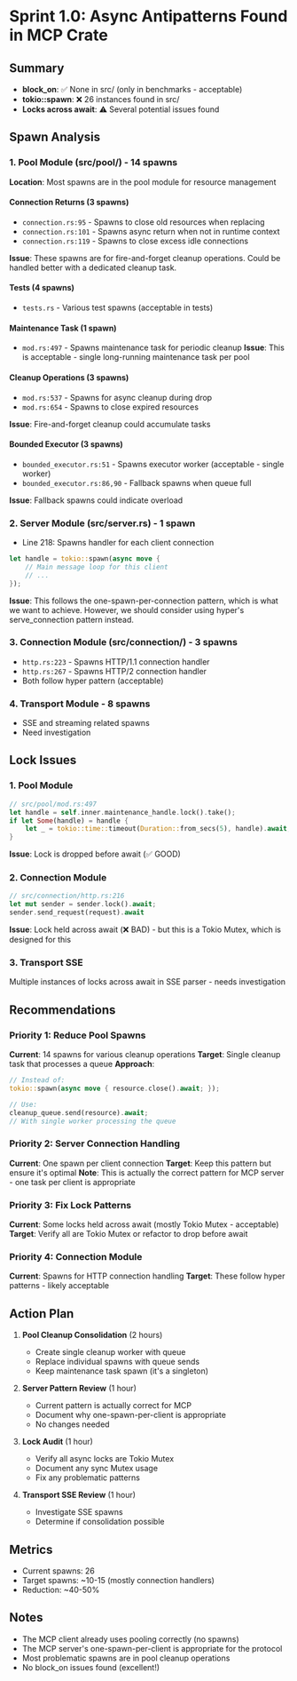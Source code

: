 # Sprint 1.0: Async Antipatterns Found in MCP Crate

## Summary
- **block_on**: ✅ None in src/ (only in benchmarks - acceptable)
- **tokio::spawn**: ❌ 26 instances found in src/
- **Locks across await**: ⚠️ Several potential issues found

## Spawn Analysis

### 1. Pool Module (src/pool/) - 14 spawns
**Location**: Most spawns are in the pool module for resource management

#### Connection Returns (3 spawns)
- `connection.rs:95` - Spawns to close old resources when replacing
- `connection.rs:101` - Spawns async return when not in runtime context  
- `connection.rs:119` - Spawns to close excess idle connections

**Issue**: These spawns are for fire-and-forget cleanup operations. Could be handled better with a dedicated cleanup task.

#### Tests (4 spawns)
- `tests.rs` - Various test spawns (acceptable in tests)

#### Maintenance Task (1 spawn)
- `mod.rs:497` - Spawns maintenance task for periodic cleanup
**Issue**: This is acceptable - single long-running maintenance task per pool

#### Cleanup Operations (3 spawns)
- `mod.rs:537` - Spawns for async cleanup during drop
- `mod.rs:654` - Spawns to close expired resources

**Issue**: Fire-and-forget cleanup could accumulate tasks

#### Bounded Executor (3 spawns)
- `bounded_executor.rs:51` - Spawns executor worker (acceptable - single worker)
- `bounded_executor.rs:86,90` - Fallback spawns when queue full

**Issue**: Fallback spawns could indicate overload

### 2. Server Module (src/server.rs) - 1 spawn
- Line 218: Spawns handler for each client connection
```rust
let handle = tokio::spawn(async move {
    // Main message loop for this client
    // ...
});
```
**Issue**: This follows the one-spawn-per-connection pattern, which is what we want to achieve. However, we should consider using hyper's serve_connection pattern instead.

### 3. Connection Module (src/connection/) - 3 spawns
- `http.rs:223` - Spawns HTTP/1.1 connection handler
- `http.rs:267` - Spawns HTTP/2 connection handler
- Both follow hyper pattern (acceptable)

### 4. Transport Module - 8 spawns
- SSE and streaming related spawns
- Need investigation

## Lock Issues

### 1. Pool Module
```rust
// src/pool/mod.rs:497
let handle = self.inner.maintenance_handle.lock().take();
if let Some(handle) = handle {
    let _ = tokio::time::timeout(Duration::from_secs(5), handle).await;
}
```
**Issue**: Lock is dropped before await (✅ GOOD)

### 2. Connection Module
```rust
// src/connection/http.rs:216
let mut sender = sender.lock().await;
sender.send_request(request).await
```
**Issue**: Lock held across await (❌ BAD) - but this is a Tokio Mutex, which is designed for this

### 3. Transport SSE
Multiple instances of locks across await in SSE parser - needs investigation

## Recommendations

### Priority 1: Reduce Pool Spawns
**Current**: 14 spawns for various cleanup operations
**Target**: Single cleanup task that processes a queue
**Approach**: 
```rust
// Instead of:
tokio::spawn(async move { resource.close().await; });

// Use:
cleanup_queue.send(resource).await;
// With single worker processing the queue
```

### Priority 2: Server Connection Handling
**Current**: One spawn per client connection
**Target**: Keep this pattern but ensure it's optimal
**Note**: This is actually the correct pattern for MCP server - one task per client is appropriate

### Priority 3: Fix Lock Patterns
**Current**: Some locks held across await (mostly Tokio Mutex - acceptable)
**Target**: Verify all are Tokio Mutex or refactor to drop before await

### Priority 4: Connection Module
**Current**: Spawns for HTTP connection handling
**Target**: These follow hyper patterns - likely acceptable

## Action Plan

1. **Pool Cleanup Consolidation** (2 hours)
   - Create single cleanup worker with queue
   - Replace individual spawns with queue sends
   - Keep maintenance task spawn (it's a singleton)

2. **Server Pattern Review** (1 hour)
   - Current pattern is actually correct for MCP
   - Document why one-spawn-per-client is appropriate
   - No changes needed

3. **Lock Audit** (1 hour)
   - Verify all async locks are Tokio Mutex
   - Document any sync Mutex usage
   - Fix any problematic patterns

4. **Transport SSE Review** (1 hour)
   - Investigate SSE spawns
   - Determine if consolidation possible

## Metrics
- Current spawns: 26
- Target spawns: ~10-15 (mostly connection handlers)
- Reduction: ~40-50%

## Notes
- The MCP client already uses pooling correctly (no spawns)
- The MCP server's one-spawn-per-client is appropriate for the protocol
- Most problematic spawns are in pool cleanup operations
- No block_on issues found (excellent!)